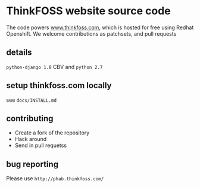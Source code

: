 # ThinkFOSS website source code

The code powers www.thinkfoss.com, which is hosted for free using Redhat Openshift. We welcome contributions as patchsets, 
and pull requests 

## details
`python-django 1.8` CBV  and 
`python 2.7` 

## setup thinkfoss.com locally 
see `docs/INSTALL.md`


## contributing 
* Create a fork of the repository 
* Hack around 
* Send in pull requetss 

## bug reporting 
Please use `http://phab.thinkfoss.com/`
